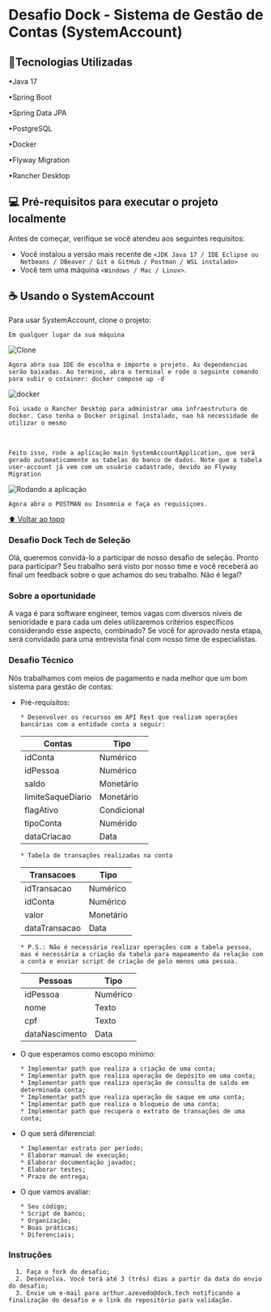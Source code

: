 # Desafio Dock - Sistema de Gestão de Contas (SystemAccount)

## 🚀Tecnologias Utilizadas
<p>•Java 17</p>
<p>•Spring Boot</p>
<p>•Spring Data JPA</p>
<p>•PostgreSQL</p>
<p>•Docker</p>
<p>•Flyway Migration</p>
<p>•Rancher Desktop</p>

## 💻 Pré-requisitos para executar o projeto localmente

Antes de começar, verifique se você atendeu aos seguintes requisitos:
<!---Estes são apenas requisitos de exemplo. Adicionar, duplicar ou remover conforme necessário--->
* Você instalou a versão mais recente de `<JDK Java 17 / IDE Eclipse ou Netbeans / DBeaver / Git e GitHub / Postman / WSL instalado>`
* Você tem uma máquina `<Windows / Mac / Linux>`.

## ☕ Usando o SystemAccount

Para usar SystemAccount, clone o projeto:

```
Em qualquer lugar da sua máquina
```
<img src="https://i.imgur.com/EhfZP62.png" alt="Clone">


```
Agora abra sua IDE de escolha e importe o projeto. As dependencias serão baixadas. Ao termino, abra o terminal e rode o seguinte comando para subir o cotainer: docker compose up -d
```

<img src="https://i.imgur.com/qtziBWv.png" alt="docker">

```
Foi usado o Rancher Desktop para administrar uma infraestrutura de docker. Caso tenha o Docker original instalado, nao há necessidade de utilizar o mesmo
```
<br>

```
Feito isso, rode a aplicação main SystemAccountApplication, que será gerado automaticamente as tabelas do banco de dados. Note que a tabela user-account já vem com um usuário cadastrado, devido ao Flyway Migration
```
<img src="https://i.imgur.com/cA1LDBm.png" alt="Rodando a aplicação">

```
Agora abra o POSTMAN ou Insomnia e faça as requisiçoes.
```

[⬆ Voltar ao topo](#nome-do-projeto)<br>

### Desafio Dock Tech de Seleção 
Olá, queremos convidá-lo a participar de nosso desafio de seleção.  Pronto para participar? Seu trabalho será visto por nosso time e você receberá ao final um feedback sobre o que achamos do seu trabalho. Não é legal?

### Sobre a oportunidade 
A vaga é para software engineer, temos vagas com diversos níveis de senioridade e para cada um deles utilizaremos critérios específicos considerando esse aspecto, combinado? 
Se você for aprovado nesta etapa, será convidado para uma entrevista final com nosso time de especialistas.

### Desafio Técnico
  Nós trabalhamos com meios de pagamento e nada melhor que um bom sistema para gestão de contas:
  
  - Pré-requisitos:
    ```
    * Desenvolver os recursos em API Rest que realizam operações bancárias com a entidade conta a seguir:
    ```
    | Contas | Tipo |
    |-|-|
    | idConta | Numérico |
    | idPessoa | Numérico |
    | saldo | Monetário |
    | limiteSaqueDiario | Monetário |
    | flagAtivo | Condicional |
    | tipoConta | Numérido |
    | dataCriacao | Data |

    ```
    * Tabela de transações realizadas na conta
    ```
    | Transacoes | Tipo |
    |-|-|
    | idTransacao | Numérico |
    | idConta | Numérico |
    | valor | Monetário |
    | dataTransacao | Data |

    ```
    * P.S.: Não é necessário realizar operações com a tabela pessoa, mas é necessária a criação da tabela para mapeamento da relação com a conta e enviar script de criação de pelo menos uma pessoa.
    ```

    | Pessoas | Tipo |
    |-|-|
    | idPessoa | Numérico |
    | nome | Texto |
    | cpf | Texto |
    | dataNascimento | Data |    

  - O que esperamos como escopo mínimo:
    ```
    * Implementar path que realiza a criação de uma conta;
    * Implementar path que realiza operação de depósito em uma conta;
    * Implementar path que realiza operação de consulta de saldo em determinada conta;
    * Implementar path que realiza operação de saque em uma conta;
    * Implementar path que realiza o bloqueio de uma conta;
    * Implementar path que recupera o extrato de transações de uma conta;
    ```
  - O que será diferencial:
    ```
    * Implementar extrato por período;
    * Elaborar manual de execução;
    * Elaborar documentação javadoc;
    * Elaborar testes;
    * Prazo de entrega;
    ```
    
  - O que vamos avaliar:
    ```
    * Seu código; 
    * Script de banco;
    * Organização;
    * Boas práticas;
    * Diferenciais;    
    ```


### Instruções
      1. Faça o fork do desafio;
      2. Desenvolva. Você terá até 3 (três) dias a partir da data do envio do desafio; 
      3. Envie um e-mail para arthur.azevedo@dock.tech notificando a finalização do desafio e o link do repositório para validação.
